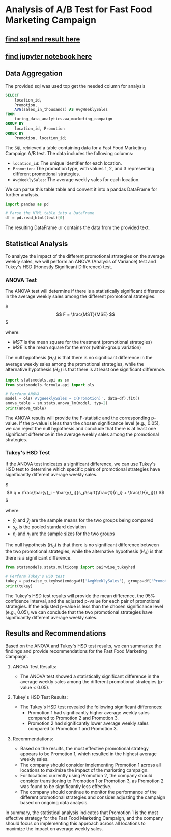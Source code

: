 # Analysis of A/B Test for Fast Food Marketing Campaign
## [find sql and result here](https://docs.google.com/spreadsheets/d/1uvGZet4UKoODFTBBeFhMO988NaH1tp5df9dq6WmXSqg/edit?usp=sharing)
## [find jupyter notebook here](https://colab.research.google.com/drive/1oW2ef_GnsqHIMvwxBDBcyZDKsEV4I3OA?usp=sharing)

## Data Aggregation
The provided sql was used top get the needed column for analysis
```sql
SELECT 
    location_id,
    Promotion,
    AVG(sales_in_thousands) AS AvgWeeklySales
FROM 
    turing_data_analytics.wa_marketing_campaign
GROUP BY 
    location_id, Promotion
ORDER BY 
    Promotion, location_id;

```
The `SQL` retrieved a table containing data for a Fast Food Marketing Campaign A/B test. The data includes the following columns:

- `location_id`: The unique identifier for each location.
- `Promotion`: The promotion type, with values 1, 2, and 3 representing different promotional strategies.
- `AvgWeeklySales`: The average weekly sales for each location.

We can parse this table table and convert it into a pandas DataFrame for further analysis.

```python
import pandas as pd

# Parse the HTML table into a DataFrame
df = pd.read_html(text)[0]
```

The resulting DataFrame `df` contains the data from the provided text.

## Statistical Analysis

To analyze the impact of the different promotional strategies on the average weekly sales, we will perform an ANOVA (Analysis of Variance) test and Tukey's HSD (Honestly Significant Difference) test.

### ANOVA Test

The ANOVA test will determine if there is a statistically significant difference in the average weekly sales among the different promotional strategies.

$$$ F = \frac{MST}{MSE} $$$ 

where:
- $MST$ is the mean square for the treatment (promotional strategies)
- $MSE$ is the mean square for the error (within-group variation)

The null hypothesis ($H_0$) is that there is no significant difference in the average weekly sales among the promotional strategies, while the alternative hypothesis ($H_A$) is that there is at least one significant difference.

```python
import statsmodels.api as sm
from statsmodels.formula.api import ols

# Perform ANOVA
model = ols('AvgWeeklySales ~ C(Promotion)', data=df).fit()
anova_table = sm.stats.anova_lm(model, typ=2)
print(anova_table)
```

The ANOVA results will provide the F-statistic and the corresponding p-value. If the p-value is less than the chosen significance level (e.g., 0.05), we can reject the null hypothesis and conclude that there is at least one significant difference in the average weekly sales among the promotional strategies.

### Tukey's HSD Test

If the ANOVA test indicates a significant difference, we can use Tukey's HSD test to determine which specific pairs of promotional strategies have significantly different average weekly sales.

$$$ q = \frac{\bar{y}_i - \bar{y}_j}{s_p\sqrt{\frac{1}{n_i} + \frac{1}{n_j}}} $$$ 

where:
- $\bar{y}_i$ and $\bar{y}_j$ are the sample means for the two groups being compared
- $s_p$ is the pooled standard deviation
- $n_i$ and $n_j$ are the sample sizes for the two groups

The null hypothesis ($H_0$) is that there is no significant difference between the two promotional strategies, while the alternative hypothesis ($H_A$) is that there is a significant difference.

```python
from statsmodels.stats.multicomp import pairwise_tukeyhsd

# Perform Tukey's HSD test
tukey = pairwise_tukeyhsd(endog=df['AvgWeeklySales'], groups=df['Promotion'], alpha=0.05)
print(tukey)
```

The Tukey's HSD test results will provide the mean difference, the 95% confidence interval, and the adjusted p-value for each pair of promotional strategies. If the adjusted p-value is less than the chosen significance level (e.g., 0.05), we can conclude that the two promotional strategies have significantly different average weekly sales.

## Results and Recommendations

Based on the ANOVA and Tukey's HSD test results, we can summarize the findings and provide recommendations for the Fast Food Marketing Campaign.

1. ANOVA Test Results:
   - The ANOVA test showed a statistically significant difference in the average weekly sales among the different promotional strategies (p-value < 0.05).

2. Tukey's HSD Test Results:
   - The Tukey's HSD test revealed the following significant differences:
     - Promotion 1 had significantly higher average weekly sales compared to Promotion 2 and Promotion 3.
     - Promotion 2 had significantly lower average weekly sales compared to Promotion 1 and Promotion 3.

3. Recommendations:
   - Based on the results, the most effective promotional strategy appears to be Promotion 1, which resulted in the highest average weekly sales.
   - The company should consider implementing Promotion 1 across all locations to maximize the impact of the marketing campaign.
   - For locations currently using Promotion 2, the company should consider transitioning to Promotion 1 or Promotion 3, as Promotion 2 was found to be significantly less effective.
   - The company should continue to monitor the performance of the different promotional strategies and consider adjusting the campaign based on ongoing data analysis.

In summary, the statistical analysis indicates that Promotion 1 is the most effective strategy for the Fast Food Marketing Campaign, and the company should focus on implementing this approach across all locations to maximize the impact on average weekly sales.
